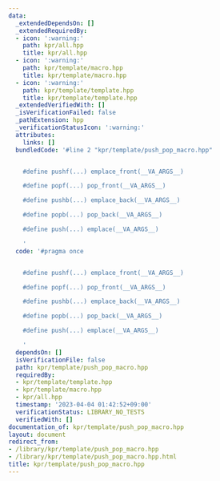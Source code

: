 ```yaml
---
data:
  _extendedDependsOn: []
  _extendedRequiredBy:
  - icon: ':warning:'
    path: kpr/all.hpp
    title: kpr/all.hpp
  - icon: ':warning:'
    path: kpr/template/macro.hpp
    title: kpr/template/macro.hpp
  - icon: ':warning:'
    path: kpr/template/template.hpp
    title: kpr/template/template.hpp
  _extendedVerifiedWith: []
  _isVerificationFailed: false
  _pathExtension: hpp
  _verificationStatusIcon: ':warning:'
  attributes:
    links: []
  bundledCode: '#line 2 "kpr/template/push_pop_macro.hpp"


    #define pushf(...) emplace_front(__VA_ARGS__)

    #define popf(...) pop_front(__VA_ARGS__)

    #define pushb(...) emplace_back(__VA_ARGS__)

    #define popb(...) pop_back(__VA_ARGS__)

    #define push(...) emplace(__VA_ARGS__)

    '
  code: '#pragma once


    #define pushf(...) emplace_front(__VA_ARGS__)

    #define popf(...) pop_front(__VA_ARGS__)

    #define pushb(...) emplace_back(__VA_ARGS__)

    #define popb(...) pop_back(__VA_ARGS__)

    #define push(...) emplace(__VA_ARGS__)

    '
  dependsOn: []
  isVerificationFile: false
  path: kpr/template/push_pop_macro.hpp
  requiredBy:
  - kpr/template/template.hpp
  - kpr/template/macro.hpp
  - kpr/all.hpp
  timestamp: '2023-04-04 01:42:52+09:00'
  verificationStatus: LIBRARY_NO_TESTS
  verifiedWith: []
documentation_of: kpr/template/push_pop_macro.hpp
layout: document
redirect_from:
- /library/kpr/template/push_pop_macro.hpp
- /library/kpr/template/push_pop_macro.hpp.html
title: kpr/template/push_pop_macro.hpp
---
```

